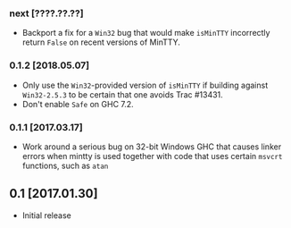 ### next [????.??.??]
* Backport a fix for a `Win32` bug that would make `isMinTTY` incorrectly
  return `False` on recent versions of MinTTY.

### 0.1.2 [2018.05.07]
* Only use the `Win32`-provided version of `isMinTTY` if building against
  `Win32-2.5.3` to be certain that one avoids Trac #13431.
* Don't enable `Safe` on GHC 7.2.

### 0.1.1 [2017.03.17]
* Work around a serious bug on 32-bit Windows GHC that causes linker errors
  when mintty is used together with code that uses certain `msvcrt` functions,
  such as `atan`

## 0.1 [2017.01.30]
* Initial release
